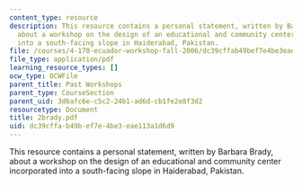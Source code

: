 ```yaml
---
content_type: resource
description: This resource contains a personal statement, written by Barbara Brady,
  about a workshop on the design of an educational and community center incorporated
  into a south-facing slope in Haiderabad, Pakistan.
file: /courses/4-170-ecuador-workshop-fall-2006/dc39cffab49bef7e4be3eae113a1d6d9_2brady.pdf
file_type: application/pdf
learning_resource_types: []
ocw_type: OCWFile
parent_title: Past Workshops
parent_type: CourseSection
parent_uid: 3d6afc6e-c5c2-24b1-ad6d-cb1fe2e8f3d2
resourcetype: Document
title: 2brady.pdf
uid: dc39cffa-b49b-ef7e-4be3-eae113a1d6d9
---
```

This resource contains a personal statement, written by Barbara Brady, about a workshop on the design of an educational and community center incorporated into a south-facing slope in Haiderabad, Pakistan.

